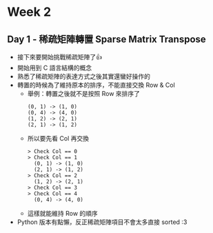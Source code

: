 # Week 2

## Day 1 - 稀疏矩陣轉置 Sparse Matrix Transpose
+ 接下來要開始挑戰稀疏矩陣了👍
+ 開始用到 C 語言結構的概念
+ 熟悉了稀疏矩陣的表達方式之後其實還蠻好操作的
+ 轉置的時候為了維持原本的排序，不能直接交換 Row & Col
  + 舉例：轉置之後就不是按照 Row 來排序了
    ```
    (0, 1) -> (1, 0)
    (0, 4) -> (4, 0)
    (1, 2) -> (2, 1)
    (2, 1) -> (1, 2)
    ```
  + 所以要先看 Col 再交換
    ```
    > Check Col == 0
    > Check Col == 1
      (0, 1) -> (1, 0)
      (2, 1) -> (1, 2)
    > Check Col == 2
      (1, 2) -> (2, 1)
    > Check Col == 3
    > Check Col == 4
      (0, 4) -> (4, 0)
    ```
  + 這樣就能維持 Row 的順序
+ Python 版本有點懶，反正稀疏矩陣項目不會太多直接 sorted :3